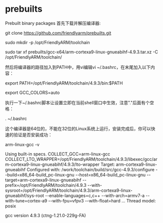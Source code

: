 # prebuilts
Prebuilt binary packages
首先下载并解压编译器:

git clone https://github.com/friendlyarm/prebuilts.git

sudo mkdir -p /opt/FriendlyARM/toolchain

sudo tar xf prebuilts/gcc-x64/arm-cortexa9-linux-gnueabihf-4.9.3.tar.xz -C /opt/FriendlyARM/toolchain/

然后将编译器的路径加入到PATH中，用vi编辑vi ~/.bashrc，在末尾加入以下内容：

export PATH=/opt/FriendlyARM/toolchain/4.9.3/bin:$PATH

export GCC_COLORS=auto

执行一下~/.bashrc脚本让设置立即在当前shell窗口中生效，注意"."后面有个空格：

. ~/.bashrc

这个编译器是64位的，不能在32位的Linux系统上运行，安装完成后，你可以快速的验证是否安装成功：

arm-linux-gcc -v

Using built-in specs.
COLLECT_GCC=arm-linux-gcc
COLLECT_LTO_WRAPPER=/opt/FriendlyARM/toolchain/4.9.3/libexec/gcc/arm-cortexa9-linux-gnueabihf/4.9.3/lto-wrapper
Target: arm-cortexa9-linux-gnueabihf
Configured with: /work/toolchain/build/src/gcc-4.9.3/configure --build=x86_64-build_pc-linux-gnu
--host=x86_64-build_pc-linux-gnu --target=arm-cortexa9-linux-gnueabihf --prefix=/opt/FriendlyARM/toolchain/4.9.3
--with-sysroot=/opt/FriendlyARM/toolchain/4.9.3/arm-cortexa9-linux-gnueabihf/sys-root --enable-languages=c,c++
--with-arch=armv7-a --with-tune=cortex-a9 --with-fpu=vfpv3 --with-float=hard
...
Thread model: posix

gcc version 4.9.3 (ctng-1.21.0-229g-FA)
